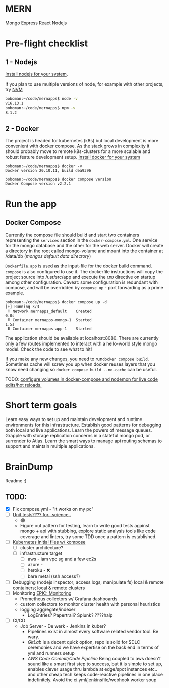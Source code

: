 # MERN
Mongo Express React Nodejs

# Pre-flight checklist
## 1 - Nodejs
 [Install nodejs for your system](https://nodejs.org/en/download/).
 
 If you plan to use multiple versions of node, for example with other projects, try [NVM](https://www.linode.com/docs/guides/how-to-install-use-node-version-manager-nvm/)

```bash
boboman:~/code/mernapps$ node -v
v16.13.1
boboman:~/code/mernapps$ npm -v
8.1.2
```

## 2 - Docker
The project is headed for kubernetes (k8s) but local development is more convenient with docker compose.  As the stack grows in complexity it should probably move to remote k8s-clusters for a more scalable and robust feature development setup.
[Install docker for your system](https://docs.docker.com/engine/install/)

```shell
boboman:~/code/mernapps$ docker -v
Docker version 20.10.11, build dea9396

boboman:~/code/mernapps$ docker compose version
Docker Compose version v2.2.1
```

# Run the app
## Docker Compose

Currently the compose file should build and start two containers representing the `services` section in the `docker-compose.yml`.  One service for the mongo database and the other for the web server.  Docker will create a directory in the root called mongo-volume and mount into the container at /data/db (*mongos default data directory*)

 `Dockerfile.app` is used as the input-file for the docker build command.  `compose` is also configured to use it.  The dockerfile instructions will copy the project source into /usr/src/app and execute the `CMD` directive on startup among other configuration.  Caveat: some configuration is redundant with compose, and will be overridden by `compose up` - port forwarding as a prime example.

```shell
boboman:~/code/mernapps$ docker compose up -d
[+] Running 3/3
 ⠿ Network mernapps_default    Created                                                                                                                                                              0.0s
 ⠿ Container mernapps-mongo-1  Started                                                                                                                                                              1.5s
 ⠿ Container mernapps-app-1    Started   
 ```

The application should be available at localhost:8080.  There are currently only a few routes implemented to interact with a hello-world style mongo model.  Check the code to see what to hit!

If you make any new changes, you need to run`docker compose build`. Sometimes cache will screw you up when docker reuses layers that you know need changing so `docker compose build --no-cache` can be useful.

TODO: [configure volumes in docker-compose and nodemon for live code edits/hot reloads.](https://github.com/boboman-1/mernapps/issues/2)

# Short term goals

Learn easy ways to set up and maintain development and runtime environments for this infrastructure.  Establish good patterns for debugging both local and live applications.  Learn the powers of message queues.  Grapple with storage replication concerns in a stateful mongo pod, or surrender to Atlas.  Learn the smart ways to manage api routing schemas to support and maintain multiple applications.


# BrainDump
Readme :)

## TODO:

- [x] Fix compose.yml - "it works on my pc"
- [ ] [Unit tests????  for...science..](https://github.com/boboman-1/mernapps/issues/3)
    - :joy:
    - Figure out pattern for testing, learn to write good tests against mongo + api with stubbing, explore static analysis tools like code coverage and linters, try some TDD once a pattern is established.
- [ ] [Kubernetes initial files w/ kompose](https://github.com/boboman-1/mernapps/issues/4)
  - [ ] cluster architecture?
  - [ ] infrastructure target
    - [ ] aws - iam vpc sg and a few ec2s
    - [ ] azure - 
    - [ ] heroku - :x:
    - [ ] bare metal (ssh access?)
- [ ] Debugging (nodejs inspector; access logs; manipulate fs) local & remote containers; local & remote clusters
- [ ] Monitoring [EPIC: Monitoring](https://github.com/boboman-1/mernapps/issues/6)
  - Prometheus collectors w/ Grafana dashboards
  - custom collectors to monitor cluster health with personal heuristics
  - logging aggregate/indexer
    - LogEntries? Papertrail? Splunk?  ????halp
- [ ] CI/CD
  - Job Server - De werk - Jenkins in kuber?
    - Pipelines exist in almost every software related vendor tool.  Be wary.  
    - *GitLab* is a decent quick option, repo is solid for SDLC ceremonies and we have expertise on the back end in terms of yml and runners setup
    - *AWS Code Commit/Code Pipeline* Being coupled to aws doesn't sound like a smart first step to success, but it is simple to set up, enables clever usage thru lambda at edge/spot instances etc.. and other cheap tech keeps code-reactive pipelines in one place indefinitely.  Avoid the ci.yml/jenkinsfile/webhook worker soup

